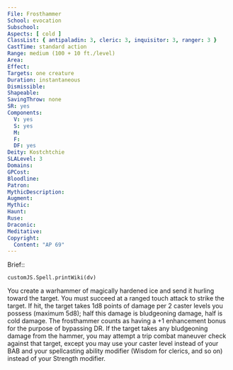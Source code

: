 ```yaml
---
File: Frosthammer
School: evocation
Subschool: 
Aspects: [ cold ]
ClassList: { antipaladin: 3, cleric: 3, inquisitor: 3, ranger: 3 }
CastTime: standard action
Range: medium (100 + 10 ft./level)
Area: 
Effect: 
Targets: one creature
Duration: instantaneous
Dismissible: 
Shapeable: 
SavingThrow: none
SR: yes
Components:
  V: yes
  S: yes
  M: 
  F: 
  DF: yes
Deity: Kostchtchie
SLALevel: 3
Domains: 
GPCost: 
Bloodline: 
Patron: 
MythicDescription: 
Augment: 
Mythic: 
Haunt: 
Ruse: 
Draconic: 
Meditative: 
Copyright:
  Content: "AP 69"
---
```

Brief:: 

```dataviewjs
customJS.Spell.printWiki(dv)
```

You create a warhammer of magically hardened ice and send it hurling toward the target. You must succeed at a ranged touch attack to strike the target. If hit, the target takes 1d8 points of damage per 2 caster levels you possess (maximum 5d8); half this damage is bludgeoning damage, half is cold damage. The frosthammer counts as having a +1 enhancement bonus for the purpose of bypassing DR. If the target takes any bludgeoning damage from the hammer, you may attempt a trip combat maneuver check against that target, except you may use your caster level instead of your BAB and your spellcasting ability modifier (Wisdom for clerics, and so on) instead of your Strength modifier.
